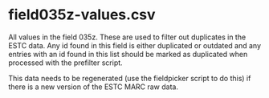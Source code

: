 # field035z-values.csv

All values in the field 035z. These are used to filter out duplicates in the ESTC data. Any id found in this field is either duplicated or outdated and any entries with an id found in this list should be marked as duplicated when processed with the prefilter script.

This data needs to be regenerated (use the fieldpicker script to do this) if there is a new version of the ESTC MARC raw data.
